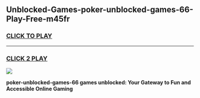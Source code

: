 
## Unblocked-Games-poker-unblocked-games-66-Play-Free-m45fr
<h3>
<a href="https://premium76.site?title=poker-unblocked-games-66&ref=17A">CLICK TO PLAY</a></h3>
<hr>

<h3>
<a href="https://premium76.site?title=poker-unblocked-games-66&ref=17A">CLICK 2 PLAY</a>
  
</h3>

<a href="https://premium76.site?title=poker-unblocked-games-66&ref=17A"><img src="https://clearcache.store/games.png"></a>


**poker-unblocked-games-66 games unblocked: Your Gateway to Fun and Accessible Online Gaming**
